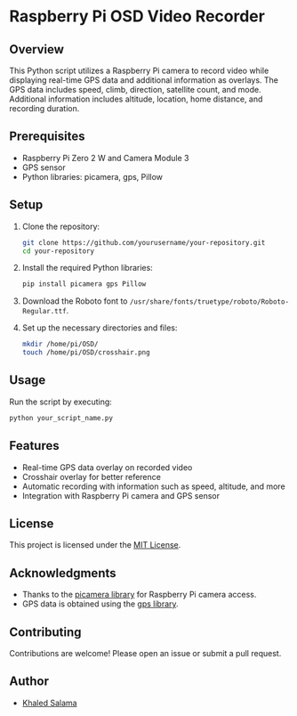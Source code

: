 # Raspberry Pi OSD Video Recorder

## Overview

This Python script utilizes a Raspberry Pi camera to record video while displaying real-time GPS data and additional information as overlays. The GPS data includes speed, climb, direction, satellite count, and mode. Additional information includes altitude, location, home distance, and recording duration.

## Prerequisites

- Raspberry Pi Zero 2 W and Camera Module 3
- GPS sensor
- Python libraries: picamera, gps, Pillow

## Setup

1. Clone the repository:

   ```bash
   git clone https://github.com/yourusername/your-repository.git
   cd your-repository
   ```

2. Install the required Python libraries:

   ```bash
   pip install picamera gps Pillow
   ```

3. Download the Roboto font to `/usr/share/fonts/truetype/roboto/Roboto-Regular.ttf`.

4. Set up the necessary directories and files:

   ```bash
   mkdir /home/pi/OSD/
   touch /home/pi/OSD/crosshair.png
   ```

  

## Usage

Run the script by executing:

```bash
python your_script_name.py
```

## Features

- Real-time GPS data overlay on recorded video
- Crosshair overlay for better reference
- Automatic recording with information such as speed, altitude, and more
- Integration with Raspberry Pi camera and GPS sensor

## License

This project is licensed under the [MIT License](LICENSE).

## Acknowledgments

- Thanks to the [picamera library](https://picamera.readthedocs.io/) for Raspberry Pi camera access.
- GPS data is obtained using the [gps library](https://pypi.org/project/gps/).


## Contributing

Contributions are welcome! Please open an issue or submit a pull request.

## Author

- [Khaled Salama]((https://github.com/khaled22salama))


